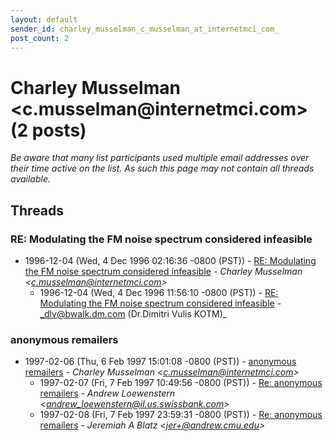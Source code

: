 ```yaml
---
layout: default
sender_id: charley_musselman_c_musselman_at_internetmci_com_
post_count: 2
---
```


# Charley Musselman <c.musselman<span>@</span>internetmci.com> (2 posts)

_Be aware that many list participants used multiple email addresses over their time active on the list. As such this page may not contain all threads available._

## Threads

### RE: Modulating the FM noise spectrum considered infeasible
+ 1996-12-04 (Wed, 4 Dec 1996 02:16:36 -0800 (PST)) - [RE: Modulating the FM noise spectrum considered infeasible](/archive/1996/12/4e06389af8dc16055131b43df158d55270bca9f59453d56857ac1b8bde7df948) - _Charley Musselman \<c.musselman@internetmci.com\>_
  + 1996-12-04 (Wed, 4 Dec 1996 11:56:10 -0800 (PST)) - [RE: Modulating the FM noise spectrum considered infeasible](/archive/1996/12/3c51576f346285abe32b715372371a41fe1b1b372902bbb82eab6bfc556bc09b) - _dlv@bwalk.dm.com (Dr.Dimitri Vulis KOTM)_

### anonymous remailers
+ 1997-02-06 (Thu, 6 Feb 1997 15:01:08 -0800 (PST)) - [anonymous remailers](/archive/1997/02/d5deb6727d43f7fa678ddb5ffc1bddeb36a05ec2e4a9bba4ed3e90a85b939c24) - _Charley Musselman \<c.musselman@internetmci.com\>_
  + 1997-02-07 (Fri, 7 Feb 1997 10:49:56 -0800 (PST)) - [Re: anonymous remailers](/archive/1997/02/303ff36e0ffa8c541a1477270555da147a49905b3741ac319c2e329210aa1517) - _Andrew Loewenstern \<andrew_loewenstern@il.us.swissbank.com\>_
  + 1997-02-08 (Fri, 7 Feb 1997 23:59:31 -0800 (PST)) - [Re: anonymous remailers](/archive/1997/02/1f73f6f102f89eced04f25978a55792cf784f708ef3d3cdeb4d048fdc0cb31f9) - _Jeremiah A Blatz \<jer+@andrew.cmu.edu\>_

